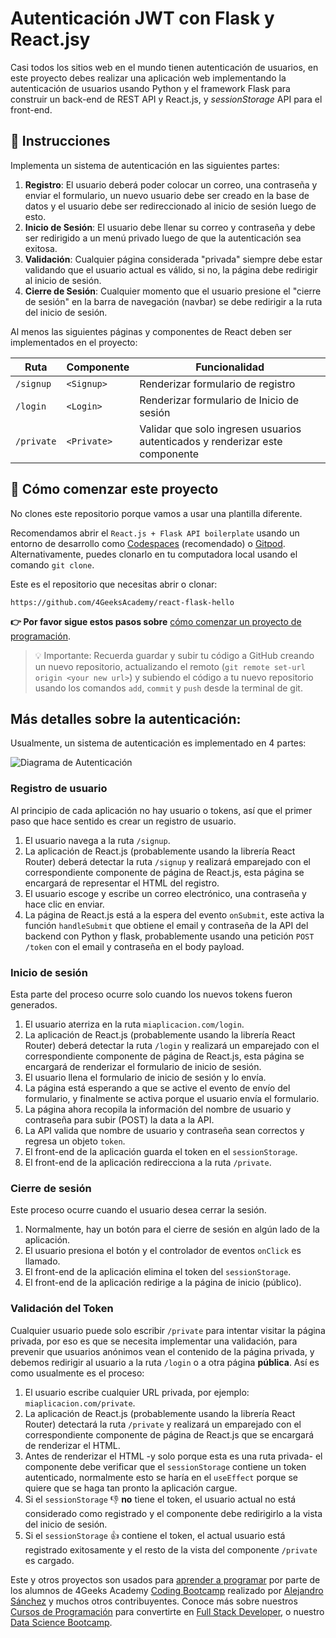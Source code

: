 <!--hide-->
# Autenticación JWT con Flask y React.jsy
<!--endhide-->

Casi todos los sitios web en el mundo tienen autenticación de usuarios, en este proyecto debes realizar una aplicación web implementando la autenticación de usuarios usando Python y el framework Flask para construir un back-end de REST API y React.js, y *sessionStorage* API para el front-end.

## 📝 Instrucciones

Implementa un sistema de autenticación en las siguientes partes:

1. **Registro**: El usuario deberá poder colocar un correo, una contraseña y enviar el formulario, un nuevo usuario debe ser creado en la base de datos y el usuario debe ser redireccionado al inicio de sesión luego de esto.
2. **Inicio de Sesión**: El usuario debe llenar su correo y contraseña y debe ser redirigido a un menú privado luego de que la autenticación sea exitosa.
3. **Validación**: Cualquier página considerada "privada" siempre debe estar validando que el usuario actual es válido, si no, la página debe redirigir al inicio de sesión.
4. **Cierre de Sesión**: Cualquier momento que el usuario presione el "cierre de sesión" en la barra de navegación (navbar) se debe redirigir a la ruta del inicio de sesión.

Al menos las siguientes páginas y componentes de React deben ser implementados en el proyecto:

| Ruta       | Componente  | Funcionalidad                                                                |
| ---------  | ----------- | -----------------------------------------------------------------            |
| `/signup`  | `<Signup>`  | Renderizar formulario de registro                                            |
| `/login`   | `<Login>`   | Renderizar formulario de Inicio de sesión                                    |
| `/private` | `<Private>` | Validar que solo ingresen usuarios autenticados y renderizar este componente |

## 🌱 Cómo comenzar este proyecto

No clones este repositorio porque vamos a usar una plantilla diferente.

Recomendamos abrir el `React.js + Flask API boilerplate` usando un entorno de desarrollo como [Codespaces](https://4geeks.com/es/lesson/tutorial-de-github-codespaces) (recomendado) o [Gitpod](https://4geeks.com/es/lesson/como-utilizar-gitpod). Alternativamente, puedes clonarlo en tu computadora local usando el comando `git clone`.

Este es el repositorio que necesitas abrir o clonar:

```text
https://github.com/4GeeksAcademy/react-flask-hello
```

**👉 Por favor sigue estos pasos sobre** [cómo comenzar un proyecto de programación](https://4geeks.com/es/lesson/como-comenzar-un-proyecto-de-codificacion).

> 💡 Importante: Recuerda guardar y subir tu código a GitHub creando un nuevo repositorio, actualizando el remoto (`git remote set-url origin <your new url>`) y subiendo el código a tu nuevo repositorio usando los comandos `add`, `commit` y `push` desde la terminal de git.

## Más detalles sobre la autenticación:

Usualmente, un sistema de autenticación es implementado en 4 partes:

![Diagrama de Autenticación](https://github.com/breatheco-de/jwt-authentication-with-flask-react/blob/main/.learn/login_diagram.jpeg?raw=true)

### Registro de usuario

Al principio de cada aplicación no hay usuario o tokens, así que el primer paso que hace sentido es crear un registro de usuario.

1. El usuario navega a la ruta `/signup`.
2. La aplicación de React.js (probablemente usando la librería React Router) deberá detectar la ruta `/signup` y realizará emparejado con el correspondiente componente de página de React.js, esta página se encargará de representar el HTML del registro.
3. El usuario escoge y escribe un correo electrónico, una contraseña y hace clic en enviar.
4. La página de React.js está a la espera del evento `onSubmit`, este activa la función `handleSubmit` que obtiene el email y contraseña de la API del backend con Python y flask, probablemente usando una petición `POST /token` con el email y contraseña en el body payload.

### Inicio de sesión

Esta parte del proceso ocurre solo cuando los nuevos tokens fueron generados.

1. El usuario aterriza en la ruta `miaplicacion.com/login`.
2. La aplicación de React.js (probablemente usando la librería React Router) deberá detectar la ruta `/login` y realizará un emparejado con el correspondiente componente de página de React.js, esta página se encargará de renderizar el formulario de inicio de sesión.
3. El usuario llena el formulario de inicio de sesión y lo envía.
4. La página está esperando a que se active el evento de envío del formulario, y finalmente se activa porque el usuario envía el formulario.
5. La página ahora recopila la información del nombre de usuario y contraseña para subir (POST) la data a la API.
6. La API valida que nombre de usuario y contraseña sean correctos y regresa un objeto `token`.
7. El front-end de la aplicación guarda el token en el `sessionStorage`.
8. El front-end de la aplicación redirecciona a la ruta `/private`.

### Cierre de sesión

Este proceso ocurre cuando el usuario desea cerrar la sesión.

1. Normalmente, hay un botón para el cierre de sesión en algún lado de la aplicación.
2. El usuario presiona el botón y el controlador de eventos `onClick` es llamado.
3. El front-end de la aplicación elimina el token del `sessionStorage`.
4. El front-end de la aplicación redirige a la página de inicio (público).

### Validación del Token

Cualquier usuario puede solo escribir `/private` para intentar visitar la página privada, por eso es que se necesita implementar una validación, para prevenir que usuarios anónimos vean el contenido de la página privada, y debemos redirigir al usuario a la ruta `/login` o a otra página **pública**. Así es como usualmente es el proceso:

1. El usuario escribe cualquier URL privada, por ejemplo: `miaplicacion.com/private`.
2. La aplicación de React.js (probablemente usando la librería React Router) detectará la ruta `/private` y realizará un emparejado con el correspondiente componente de página de React.js que se encargará de renderizar el HTML.
3. Antes de renderizar el HTML -y solo porque esta es una ruta privada- el componente debe verificar que el `sessionStorage` contiene un token autenticado, normalmente esto se haría en el `useEffect` porque se quiere que se haga tan pronto la aplicación cargue.
4. Si el `sessionStorage` 👎 **no** tiene el token, el usuario actual no está considerado como registrado y el componente debe redirigirlo a la vista del inicio de sesión.
5. Si el `sessionStorage` 👍 contiene el token, el actual usuario está registrado exitosamente y el resto de la vista del componente `/private` es cargado.

Este y otros proyectos son usados para [aprender a programar](https://4geeksacademy.com/es/aprender-a-programar/aprender-a-programar-desde-cero) por parte de los alumnos de 4Geeks Academy [Coding Bootcamp](https://4geeksacademy.com/us/coding-bootcamp) realizado por [Alejandro Sánchez](https://twitter.com/alesanchezr) y muchos otros contribuyentes. Conoce más sobre nuestros [Cursos de Programación](https://4geeksacademy.com/es/curso-de-programacion-desde-cero?lang=es) para convertirte en [Full Stack Developer](https://4geeksacademy.com/es/coding-bootcamps/desarrollador-full-stack/?lang=es), o nuestro [Data Science Bootcamp](https://4geeksacademy.com/es/coding-bootcamps/curso-datascience-machine-learning).
